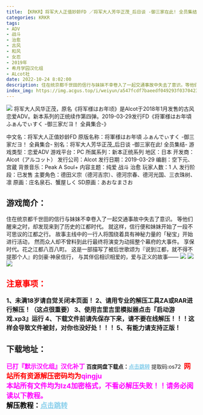 ```yaml
---
title: 【KRKR】将军大人正值妙龄FD ／将军大人芳华正茂_后日谈 -御三家在此! 全员集结-
categories: KRKR
tags:
- ADV
- 战斗
- 治愈
- 古风
- 和风
- 女忍
- 2019年
- 希月学园汉化组
- ALcot社
date: 2022-10-24 8:02:00
description: 住在统京都千世田的信行与妹妹不幸卷入了一起交通事故中失去了意识。等他们醒来之时，却发现来到了历史的江都时代。就这样，信行便和妹妹开始了一段不可思议的江都之行。
index_img: https://img.acgus.top/i/weiyun/a547fcdf7baeedf049293f0370423d08f1f60509a74ddc9360c9421c0af138e15fb5a0f2b960cccb2ca8f106c472e94e.webp
---
```

![](https://img.acgus.top/i/weiyun/a547fcdf7baeedf049293f0370423d08f1f60509a74ddc9360c9421c0af138e15fb5a0f2b960cccb2ca8f106c472e94e.webp)
将军大人风华正茂，原名《将军様はお年顷》是Alcot于2018年1月发售的古风恋爱ADV。新本系列的正统续作第四弹。2019-03-29发行FD《将軍様はお年頃 ふぁんでぃすく -御三家だヨ！ 全員集合-》

中文名：将军大人正值妙龄FD
原版名称：将軍様はお年頃 ふぁんでぃすく -御三家だヨ！ 全員集合-
别名：将军大人芳华正茂_后日谈 -御三家在此! 全员集结-
游戏类型：恋爱ADV
游戏平台：PC
所属系列：新本正统系列
地区：日本
开发商：Alcot（アルコット）
发行公司：Alcot
发行日期：2019-03-29
编剧：空下元、宫蔵
背景音乐：Peak A Soul+
内容主题：纯爱 战斗 治愈
玩家人数：1 人
发行阶段：已发售
主要角色：德田义宗（德河吉宗）、德河宗春、德河光国、三衣珠树、凛
原画：庄名泉石、蟹屋しく
SD原画：あおなまさお

## 游戏简介：
住在统京都千世田的信行与妹妹不幸卷入了一起交通事故中失去了意识。
等他们醒来之时，却发现来到了历史的江都时代。
就这样，信行便和妹妹开始了一段不可思议的江都之行。
故事主线中的一行人将围绕着具有神秘力量的「秘宝」开始进行活动，
然而众人却不曾料到此行最终将演变为动摇整个幕府的大事件。
享保时代。花之江都八百八町。
这是一部描写了被后世歌颂为『说到江都，就不得不提那个人』的剑豪·神泉信行，
与其伴侣相识相爱的，爱与正义的故事——
![](https://img.acgus.top/i/weiyun/32073c330f67c4b5b7cb227d7b064e08b84061f6293f3fa0a5d3df014a9750aac814cd321ae6361d6196da66cacdb7aa.webp)
![](https://img.acgus.top/i/weiyun/7a992487f771bfa4fd1016f5cf3feb09d8f64aba5bde25a40302ee2814cd17763dfedf7e42287227f94c57c33eeac891.webp)
![](https://img.acgus.top/i/weiyun/302e30bf9f2ab7592cfb2dbe43e57b89194f4a2e48c5ea86e6ec52301dfcacc796e3ffb0069e68f11b52aa97de1777f1.webp)


## <font color=#FF0000 >注意事项：</font>
<font size=3><b>1、未满18岁请自觉关闭本页面！
2、请用专业的解压工具ZA或RAR进行解压！（这点很重要）
3、使用吉里吉里模拟器点击『启动游戏.xp3』运行
4、下载文件前请先保存下来，请不要在线解压！！！这样会导致文件被封，对你也没好处！！！
5、有能力请支持正版！</b></font>

## 下载地址：
<font color=#FF00FF size=3>**已打『默示汉化组』汉化补丁**</font>
<b>百度网盘下载点：</b><a href="https://pan.baidu.com/s/1c6UtMsqlDCNEKqfzjYgoWQ?pwd=os72" style="color: #87CEEB;"><b>点击跳转</b></a> 提取码:os72
<a style="padding: 0" href="https://post.qingju.org/AD/"><img style="max-width:100%" src="https://img.acgus.top/i/2024/07/478f689b8021d8d499ab43d21acf137a.gif" alt=""></a>
<b><font color=#FF0000 size=4>网站所有资源解压密码均为</b></font><b><font color=#FF00FF size=4>qingju</font><font color=#FF0000 ></font></b><br><b><font color=#FF00FF size=4>本站所有文件均为lz4加密格式，不看必解压失败！！请务必阅读以下教程。</b></font><br><b><font color=#000 size=4>解压教程：</b><a href="https://post.qingju.org/tutorial/000/" style="color: #87CEEB;"><b>点击跳转</b></a>